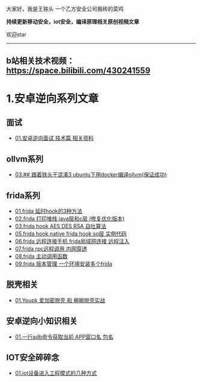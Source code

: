 大家好，我是王铁头 一个乙方安全公司搬砖的菜鸡

**持续更新移动安全，iot安全，编译原理相关原创视频文章**

欢迎star

---
b站相关技术视频：https://space.bilibili.com/430241559
---

# 1.安卓逆向系列文章
## 面试
- [01.安卓逆向面试 技术篇 相关资料](Audition/)

## ollvm系列
- [03.## 跟着铁头干混淆3 ubuntu下用docker编译ollvm(保证成功)](Ollvm/03/README.md)

## frida系列
- [01.frida 延时hook的3种方法](Frida/01/README.md)
- [02.frida 打印堆栈 java层和c层 (修复优化版本)](Frida/02/README.md)
- [03.frida hook AES DES RSA 自吐算法](Frida/03/README.md)
- [05.frida hook native  frida hook so层 实例代码](Frida/05/README.md)
- [06.frida 远程连接手机 frida局域网连接 远程注入](Frida/06/README.md)
- [07.frida rpc远程调用 内网穿透](Frida/07/README.md)
- [08.frida 主动调用函数](Frida/08/README.md)
- [09.frida 版本管理 一个环境安装多个frida](Frida/09/README.md)

## 脱壳相关
- [01.Youpk  爱加密脱壳 和 梆梆脱壳实战](Shell/01/README.md)

## 安卓逆向小知识相关
- [01.一行adb命令获取当前 APP窗口名 包名](Tips/01/README.md)

## IOT安全碎碎念
- [01.iot设备进入工程模式的几种方式](IOT/01/README.md)
